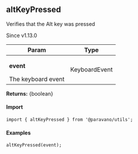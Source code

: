 <h2>altKeyPressed</h2>
<p>Verifies that the Alt key was pressed</p>
<p>Since v1.13.0</p>
<table>
      <thead>
      <tr>
        <th>Param</th>
        <th>Type</th></tr>
      </thead>
      <tbody><tr><td><p><b>event</b></p>The keyboard event</td><td>KeyboardEvent</td></tr></tbody>
    </table><p><b>Returns:</b> {boolean}</p>
<h4>Import</h4>

```
import { altKeyPressed } from '@paravano/utils';
```

  <h4>Examples</h4>




```    
altKeyPressed(event);
```

    